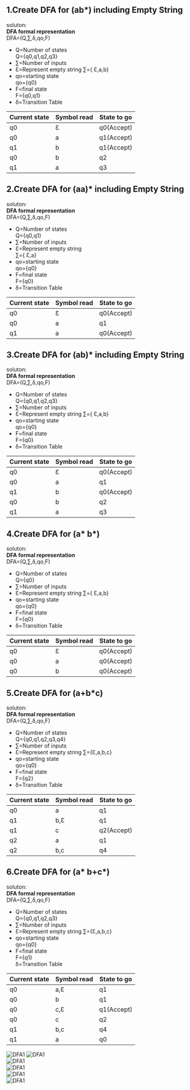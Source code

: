 ## 1.Create DFA for (ab*) including Empty String   
soluton:  
**DFA formal representation**   
DFA=(Q,∑,δ,qo,F)  
* Q=Number of states  
Q={q0,q1,q2,q3}  
* ∑=Number of inputs  
* Ɛ=Represent empty string
∑={ Ɛ,a,b}   
* qo=starting state  
qo={q0}     
* F=final state  
F={q0,q1}   
 * δ=Transition Table  

Current state | Symbol read | State to go
---------|----------|---------
 q0 | Ɛ | q0(Accept)
 q0 | a | q1(Accept)
 q1 | b | q1(Accept) 
q0  | b | q2
q1  | a | q3  
  
## 2.Create DFA for (aa)* including Empty String  
soluton:  
**DFA formal representation**   
DFA=(Q,∑,δ,qo,F)  
* Q=Number of states  
Q={q0,q1}  
* ∑=Number of inputs  
* Ɛ=Represent empty string  
∑={ Ɛ,a}   
* qo=starting state  
qo={q0}     
* F=final state  
F={q0}   
* δ=Transition Table  

Current state | Symbol read | State to go
---------|----------|---------
 q0 | Ɛ | q0(Accept)
 q0 | a | q1
 q1 | a | q0(Accept)   
   
## 3.Create DFA for (ab)* including Empty String   
soluton:  
**DFA formal representation**   
DFA=(Q,∑,δ,qo,F)  
* Q=Number of states  
Q={q0,q1,q2,q3}  
* ∑=Number of inputs  
* Ɛ=Represent empty string
∑={ Ɛ,a,b}   
* qo=starting state  
qo={q0}     
* F=final state  
F={q0}   
* δ=Transition Table  

Current state | Symbol read | State to go
---------|----------|---------
 q0 | Ɛ | q0(Accept)
 q0 | a | q1
 q1 | b | q0(Accept) 
q0  | b | q2
q1  | a | q3  
  
   
## 4.Create DFA for (a* b*)      
soluton:  
**DFA formal representation**   
DFA=(Q,∑,δ,qo,F)  
* Q=Number of states  
Q={q0}  
* ∑=Number of inputs  
* Ɛ=Represent empty string
∑={ Ɛ,a,b}   
* qo=starting state  
qo={q0}     
* F=final state  
F={q0}   
* δ=Transition Table  

Current state | Symbol read | State to go
---------|----------|---------
 q0 | Ɛ | q0(Accept)
 q0 | a | q0(Accept)
 q0 | b | q0(Accept)   
   
## 5.Create DFA for (a+b*c)   
soluton:  
**DFA formal representation**   
DFA=(Q,∑,δ,qo,F)  
* Q=Number of states  
Q={q0,q1,q2,q3,q4}  
* ∑=Number of inputs  
* Ɛ=Represent empty string
∑={Ɛ,a,b,c}   
* qo=starting state  
qo={q0}     
* F=final state  
F={q2}   
* δ=Transition Table  

Current state | Symbol read | State to go
---------|----------|---------
 q0 | a | q1  
 q1 | b,Ɛ|q1
 q1 | c | q2(Accept)
 q2 | a | q1 
q2  | b,c | q4    
  
## 6.Create DFA for (a* b+c*)   
soluton:  
**DFA formal representation**   
DFA=(Q,∑,δ,qo,F)  
* Q=Number of states  
Q={q0,q1,q2,q3}  
* ∑=Number of inputs  
* Ɛ=Represent empty string
∑={Ɛ,a,b,c}   
* qo=starting state  
qo={q0}     
* F=final state  
F={q1}   
 δ=Transition Table  

Current state | Symbol read | State to go
---------|----------|---------
 q0 | a,Ɛ | q1  
 q0 | b|q1
 q0 | c,Ɛ | q1(Accept)
 q0 | c | q2 
q1  | b,c | q4 
q1  | a | q0      

![DFA1](exe1.png)
![DFA1](exe2.png)  
![DFA1](exe3.png)  
![DFA1](exe4.png)  
![DFA1](exe5.png)  
![DFA1](exe6.png)
  